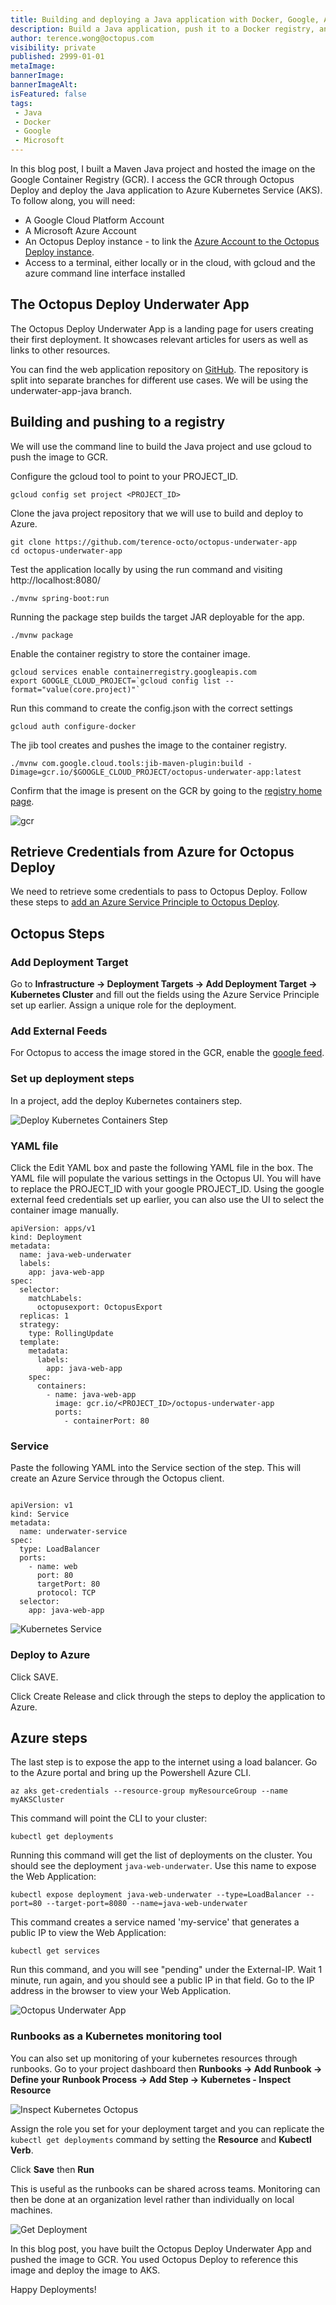 ```yaml
---
title: Building and deploying a Java application with Docker, Google, Azure and Octopus Deploy
description: Build a Java application, push it to a Docker registry, and deploy to Azure with Octopus Deploy
author: terence.wong@octopus.com
visibility: private
published: 2999-01-01
metaImage: 
bannerImage: 
bannerImageAlt: 
isFeatured: false
tags:
 - Java
 - Docker
 - Google
 - Microsoft
---
```



In this blog post, I built a Maven Java project and hosted the image on the Google Container Registry (GCR). I access the GCR through Octopus Deploy and deploy the Java application to Azure Kubernetes Service (AKS). To follow along, you will need:

- A Google Cloud Platform Account
- A Microsoft Azure Account
- An Octopus Deploy instance - to link the [Azure Account to the Octopus Deploy instance](https://octopus.com/docs/infrastructure/accounts/azure#azure-service-principal).
- Access to a terminal, either locally or in the cloud, with gcloud and the azure command line interface installed

## The Octopus Deploy Underwater App

The Octopus Deploy Underwater App is a landing page for users creating their first deployment. It showcases relevant articles for users as well as links to other resources.

You can find the web application repository on [GitHub](https://github.com/terence-octo/octopus-underwater-app/tree/underwater-app-java). The repository is split into separate branches for different use cases. We will be using the underwater-app-java branch.

## Building and pushing to a registry

We will use the command line to build the Java project and use gcloud to push the image to GCR.

Configure the gcloud tool to point to your PROJECT_ID.

    gcloud config set project <PROJECT_ID>

Clone the java project repository that we will use to build and deploy to Azure.

    git clone https://github.com/terence-octo/octopus-underwater-app
    cd octopus-underwater-app

Test the application locally by using the run command and visiting http://localhost:8080/ 

    ./mvnw spring-boot:run
    
Running the package step builds the target JAR deployable for the app.

    ./mvnw package
    
Enable the container registry to store the container image.

    gcloud services enable containerregistry.googleapis.com
    export GOOGLE_CLOUD_PROJECT=`gcloud config list --format="value(core.project)"`
    
Run this command to create the config.json with the correct settings

    gcloud auth configure-docker
    
The jib tool creates and pushes the image to the container registry.

    ./mvnw com.google.cloud.tools:jib-maven-plugin:build -Dimage=gcr.io/$GOOGLE_CLOUD_PROJECT/octopus-underwater-app:latest
    
Confirm that the image is present on the GCR by going to the [registry home page](https://cloud.google.com/container-registry).

![gcr](gcr.png)

## Retrieve Credentials from Azure for Octopus Deploy

We need to retrieve some credentials to pass to Octopus Deploy. Follow these steps to [add an Azure Service Principle to Octopus Deploy](https://octopus.com/docs/infrastructure/accounts/azure).


## Octopus Steps

### Add Deployment Target

Go to **Infrastructure &rarr; Deployment Targets &rarr; Add Deployment Target &rarr; Kubernetes Cluster** and fill out the fields using the Azure Service Principle set up earlier. Assign a unique role for the deployment. 

### Add External Feeds

For Octopus to access the image stored in the GCR, enable the [google feed](https://octopus.com/docs/packaging-applications/package-repositories/guides/google-container-registry).

### Set up deployment steps

In a project, add the deploy Kubernetes containers step.

![Deploy Kubernetes Containers Step](deploy-kubernetes-containers-step.png "Deploy Success")

### YAML file

Click the Edit YAML box and paste the following YAML file in the box. The YAML file will populate the various settings in the Octopus UI. You will have to replace the PROJECT_ID with your google PROJECT_ID. Using the google external feed credentials set up earlier, you can also use the UI to select the container image manually.

```
apiVersion: apps/v1
kind: Deployment
metadata:
  name: java-web-underwater
  labels:
    app: java-web-app
spec:
  selector:
    matchLabels:
      octopusexport: OctopusExport
  replicas: 1
  strategy:
    type: RollingUpdate
  template:
    metadata:
      labels:
        app: java-web-app
    spec:
      containers:
        - name: java-web-app
          image: gcr.io/<PROJECT_ID>/octopus-underwater-app
          ports:
            - containerPort: 80
```

### Service

Paste the following YAML into the Service section of the step. This will create an Azure Service through the Octopus client.

```

apiVersion: v1
kind: Service
metadata:
  name: underwater-service
spec:
  type: LoadBalancer
  ports:
    - name: web
      port: 80
      targetPort: 80
      protocol: TCP
  selector:
    app: java-web-app

```

![Kubernetes Service](octopus-service.png "Kubernetes Service")


### Deploy to Azure

Click SAVE.

Click Create Release and click through the steps to deploy the application to Azure.

## Azure steps
    
The last step is to expose the app to the internet using a load balancer. Go to the Azure portal and bring up the Powershell Azure CLI.

    az aks get-credentials --resource-group myResourceGroup --name myAKSCluster

This command will point the CLI to your cluster:

    kubectl get deployments

Running this command will get the list of deployments on the cluster. You should see the deployment `java-web-underwater`. Use this name to expose the Web Application:

    kubectl expose deployment java-web-underwater --type=LoadBalancer --port=80 --target-port=8080 --name=java-web-underwater
    
This command creates a service named 'my-service' that generates a public IP to view the Web Application:

    kubectl get services
        
Run this command, and you will see "pending" under the External-IP. Wait 1 minute, run again, and you should see a public IP in that field. Go to the IP address in the browser to view your Web Application.

![Octopus Underwater App](octopus-underwater-app.png)

### Runbooks as a Kubernetes monitoring tool 

You can also set up monitoring of your kubernetes resources through runbooks. Go to your project dashboard then **Runbooks &rarr; Add Runbook &rarr; Define your Runbook Process &rarr; Add Step &rarr; Kubernetes - Inspect Resource**

![Inspect Kubernetes Octopus](inspect-kubernetes-octopus.png)

Assign the role you set for your deployment target and you can replicate the `kubectl get deployments` command by setting the **Resource** and **Kubectl Verb**. 

Click **Save** then **Run**

This is useful as the runbooks can be shared across teams. Monitoring can then be done at an organization level rather than individually on local machines.

![Get Deployment](get-deployment.png)

In this blog post, you have built the  Octopus Deploy Underwater App and pushed the image to GCR. You used Octopus Deploy to reference this image and deploy the image to AKS.

Happy Deployments!



